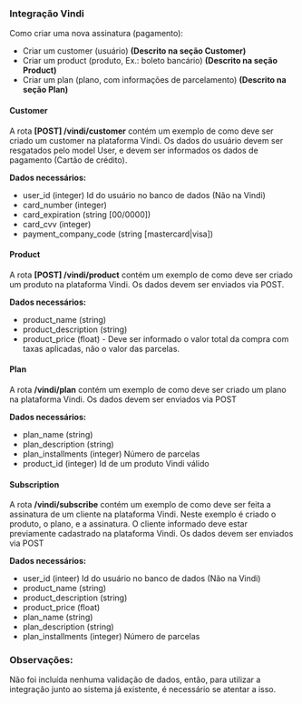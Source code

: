 ### Integração Vindi

Como criar uma nova assinatura (pagamento):

- Criar um customer (usuário) **(Descrito na seção Customer)**
- Criar um product (produto, Ex.: boleto bancário) **(Descrito na seção Product)**
- Criar um plan (plano, com informações de parcelamento) **(Descrito na seção Plan)**

#### Customer

A rota **[POST] /vindi/customer** contém um exemplo de como deve ser criado um customer na plataforma Vindi.
Os dados do usuário devem ser resgatados pelo model User, e devem ser informados os dados de pagamento (Cartão de crédito).

**Dados necessários:**

- user_id (integer) Id do usuário no banco de dados (Não na Vindi)
- card_number (integer)
- card_expiration (string [00/0000])
- card_cvv (integer)
- payment_company_code (string [mastercard|visa])

#### Product

A rota **[POST] /vindi/product** contém um exemplo de como deve ser criado um produto na plataforma Vindi.
Os dados devem ser enviados via POST.

**Dados necessários:**

- product_name (string)
- product_description (string)
- product_price (float) - Deve ser informado o valor total da compra com taxas aplicadas, não o valor das parcelas.

#### Plan

A rota **/vindi/plan** contém um exemplo de como deve ser criado um plano na plataforma Vindi.
Os dados devem ser enviados via POST

**Dados necessários:**

- plan_name (string)
- plan_description (string)
- plan_installments (integer) Número de parcelas
- product_id (integer) Id de um produto Vindi válido

#### Subscription

A rota **/vindi/subscribe** contém um exemplo de como deve ser feita a assinatura de um cliente na plataforma Vindi. Neste exemplo é criado o produto, o plano, e a assinatura. O cliente informado deve estar previamente cadastrado na plataforma Vindi.
Os dados devem ser enviados via POST

**Dados necessários:**

- user_id (inteer) Id do usuário no banco de dados (Não na Vindi)
- product_name (string)
- product_description (string)
- product_price (float)
- plan_name (string)
- plan_description (string)
- plan_installments (integer) Número de parcelas

### Observações:

Não foi incluída nenhuma validação de dados, então, para utilizar a integração junto ao sistema já existente, é necessário se atentar a isso.